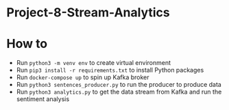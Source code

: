 # Project-8-Stream-Analytics

# How to
* Run `python3 -m venv env` to create virtual environment
* Run `pip3 install -r requirements.txt` to install Python packages
* Run `docker-compose up` to spin up Kafka broker
* Run `python3 sentences_producer.py` to run the producer to produce data
* Run `python3 analytics.py` to get the data stream from Kafka and run the sentiment analysis
